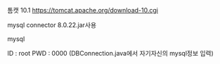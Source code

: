 톰캣 10.1
https://tomcat.apache.org/download-10.cgi

mysql connector 8.0.22.jar사용

mysql 

ID : root 
PWD : 0000
(DBConnection.java에서 자기자신의 mysql정보 입력)
